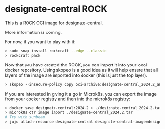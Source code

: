 # designate-central ROCK

This is a ROCK OCI image for designate-central.

More information is coming.

For now, if you want to play with it:

```bash
> sudo snap install rockcraft --edge --classic
> rockcraft pack
```

Now that you have created the ROCK, you can import it into
your local docker repository. Using skopeo is a good idea as
it will help ensure that all layers of the image are imported
into docker (this is just the top layer).

```bash
> skopeo --insecure-policy copy oci-archive:designate-central_2024.2_amd64.rock docker-daemon:designate-central:2024.2
```

If you are interested in giving it a go in Microk8s, you can
export the image from your docker registry and then into the
microk8s registry:

```bash
> docker save designate-central:2024.2 > ./designate-central_2024.2.tar
> microk8s ctr image import ./designate-central_2024.2.tar
# Try with sunbeam
> juju attach-resource designate-central designate-central-image=designate-central:2024.2
```
